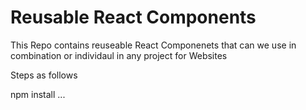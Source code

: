 # Reusable React Components

This Repo contains reuseable React Componenets that can we use in combination or individaul in any project for Websites

Steps as follows

npm install
...
